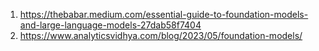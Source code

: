 1. https://thebabar.medium.com/essential-guide-to-foundation-models-and-large-language-models-27dab58f7404
2. https://www.analyticsvidhya.com/blog/2023/05/foundation-models/